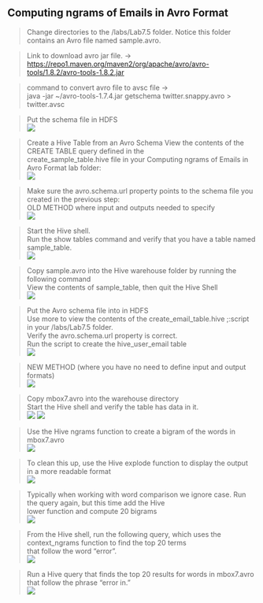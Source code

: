 ## **Computing ngrams of Emails in Avro Format**

>Change directories to the /labs/Lab7.5 folder. Notice this folder contains an Avro file named sample.avro. <br/>

>Link to download avro jar file. -> <br/>
>https://repo1.maven.org/maven2/org/apache/avro/avro-tools/1.8.2/avro-tools-1.8.2.jar

>command to convert avro file to avsc file -> <br/>
>java -jar ~/avro-tools-1.7.4.jar getschema twitter.snappy.avro > twitter.avsc

>Put the schema file in HDFS <br/>
![](https://github.com/pritammajgaonkar/assignments026/blob/Big-data/big%20data/images/hive-advance-4/1.PNG)

>Create a Hive Table from an Avro Schema View the contents of the CREATE TABLE query defined in the <br/>
>create_sample_table.hive file in your Computing ngrams of Emails in Avro Format lab folder: <br/>
![](https://github.com/pritammajgaonkar/assignments026/blob/Big-data/big%20data/images/hive-advance-4/2.1.PNG)

>Make sure the avro.schema.url property points to the schema file you created in the previous step: <br/>
> OLD METHOD where input and outputs needed to specify <br/>
![](https://github.com/pritammajgaonkar/assignments026/blob/Big-data/big%20data/images/hive-advance-4/2.2.PNG)

>Start the Hive shell. <br/>
>Run the show tables command and verify that you have a table named sample_table. <br/>
![](https://github.com/pritammajgaonkar/assignments026/blob/Big-data/big%20data/images/hive-advance-4/3.PNG)

>Copy sample.avro into the Hive warehouse folder by running the following command <br/>
>View the contents of sample_table, then quit the Hive Shell <br/>
![](https://github.com/pritammajgaonkar/assignments026/blob/Big-data/big%20data/images/hive-advance-4/4.PNG)

>Put the Avro schema file into in HDFS <br/>
>Use more to view the contents of the create_email_table.hive ;:script in your /labs/Lab7.5 folder. <br/>
>Verify the avro.schema.url property is correct. <br/>
>Run the script to create the hive_user_email table <br/>
![](https://github.com/pritammajgaonkar/assignments026/blob/Big-data/big%20data/images/hive-advance-4/5.1.PNG)

> NEW METHOD (where you have no need to define input and output formats) <br/>
![](https://github.com/pritammajgaonkar/assignments026/blob/Big-data/big%20data/images/hive-advance-4/5.2.PNG)

>Copy mbox7.avro into the warehouse directory <br/>
>Start the Hive shell and verify the table has data in it. <br/>
![](https://github.com/pritammajgaonkar/assignments026/blob/Big-data/big%20data/images/hive-advance-4/6.1.PNG)
![](https://github.com/pritammajgaonkar/assignments026/blob/Big-data/big%20data/images/hive-advance-4/6.2.PNG)

>Use the Hive ngrams function to create a bigram of the words in mbox7.avro <br/>
![](https://github.com/pritammajgaonkar/assignments026/blob/Big-data/big%20data/images/hive-advance-4/7.PNG)

>To clean this up, use the Hive explode function to display the output in a more readable format <br/>
![](https://github.com/pritammajgaonkar/assignments026/blob/Big-data/big%20data/images/hive-advance-4/8.PNG)

>Typically when working with word comparison we ignore case. Run the query again, but this time add the Hive <br/>
lower function and compute 20 bigrams <br/>
![](https://github.com/pritammajgaonkar/assignments026/blob/Big-data/big%20data/images/hive-advance-4/9.PNG)

>From the Hive shell, run the following query, which uses the context_ngrams function to find the top 20 terms <br/>
that follow the word “error”. <br>
![](https://github.com/pritammajgaonkar/assignments026/blob/Big-data/big%20data/images/hive-advance-4/10.PNG)

>Run a Hive query that finds the top 20 results for words in mbox7.avro that follow the phrase “error in.” <br/>
![](https://github.com/pritammajgaonkar/assignments026/blob/Big-data/big%20data/images/hive-advance-4/11.PNG)

